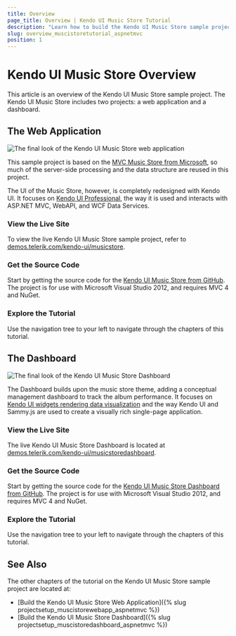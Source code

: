 ```yaml
---
title: Overview
page_title: Overview | Kendo UI Music Store Tutorial
description: "Learn how to build the Kendo UI Music Store sample project by using Telerik UI for ASP.NET MVC."
slug: overview_muscistoretutorial_aspnetmvc
position: 1
---
```


# Kendo UI Music Store Overview

This article is an overview of the Kendo UI Music Store sample project. The Kendo UI Music Store includes two projects: a web application and a dashboard.

## The Web Application

![The final look of the Kendo UI Music Store web application](images/kendo-music-store-intro-web-screenshot.png)

This sample project is based on the [MVC Music Store from Microsoft](https://archive.codeplex.com/?p=mvcmusicstore), so much of the server-side processing and the data structure are reused in this project.

The UI of the Music Store, however, is completely redesigned with Kendo UI. It focuses on [Kendo UI Professional](http://www.telerik.com/kendo-ui), the way it is used and interacts with ASP.NET MVC, WebAPI, and WCF Data Services.

### View the Live Site

To view the live Kendo UI Music Store sample project, refer to [demos.telerik.com/kendo-ui/musicstore](http://demos.telerik.com/kendo-ui/musicstore).

### Get the Source Code

Start by getting the source code for the [Kendo UI Music Store from GitHub](https://www.github.com/telerik/kendo-music-store). The project is for use with Microsoft Visual Studio 2012, and requires MVC 4 and NuGet.

### Explore the Tutorial

Use the navigation tree to your left to navigate through the chapters of this tutorial.

## The Dashboard

![The final look of the Kendo UI Music Store Dashboard](images/kendo-music-store-intro-dashboard-screenshot.png)

The Dashboard builds upon the music store theme, adding a conceptual management dashboard to track the album performance. It focuses on [Kendo UI widgets rendering data visualization](http://www.telerik.com/kendo-ui) and the way Kendo UI and Sammy.js are used to create a visually rich single-page application.

### View the Live Site

The live Kendo UI Music Store Dashboard is located at [demos.telerik.com/kendo-ui/musicstoredashboard](http://demos.telerik.com/kendo-ui/musicstoredashboard).

### Get the Source Code

Start by getting the source code for the [Kendo UI Music Store Dashboard from GitHub](https://www.github.com/telerik/kendo-music-store-dashboard). The project is for use with Microsoft Visual Studio 2012, and requires MVC 4 and NuGet.

### Explore the Tutorial

Use the navigation tree to your left to navigate through the chapters of this tutorial.

## See Also

The other chapters of the tutorial on the Kendo UI Music Store sample project are located at:

* [Build the Kendo UI Music Store Web Application]({% slug projectsetup_muscistorewebapp_aspnetmvc %})
* [Build the Kendo UI Music Store Dashboard]({% slug projectsetup_muscistoredashboard_aspnetmvc %})
